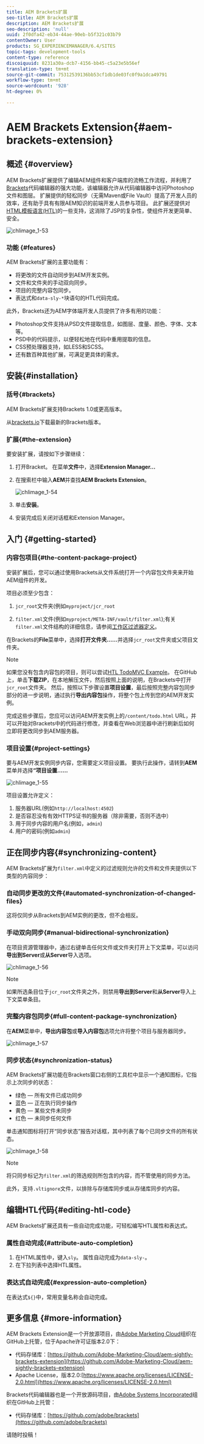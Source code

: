 ```yaml
---
title: AEM Brackets扩展
seo-title: AEM Brackets扩展
description: AEM Brackets扩展
seo-description: 'null'
uuid: 2f0dfa42-eb34-44ae-90eb-b5f321c03b79
contentOwner: User
products: SG_EXPERIENCEMANAGER/6.4/SITES
topic-tags: development-tools
content-type: reference
discoiquuid: 8231a30a-dcb7-4156-bb45-c5a23e5b56ef
translation-type: tm+mt
source-git-commit: 75312539136bb53cf1db1de03fc0f9a1dca49791
workflow-type: tm+mt
source-wordcount: '928'
ht-degree: 0%

---
```



# AEM Brackets Extension{#aem-brackets-extension}

## 概述 {#overview}

AEM Brackets扩展提供了编辑AEM组件和客户端库的流畅工作流程，并利用了[Brackets](https://brackets.io/)代码编辑器的强大功能，该编辑器允许从代码编辑器中访问Photoshop文件和图层。 扩展提供的轻松同步（无需Maven或File Vault）提高了开发人员的效率，还有助于具有有限AEM知识的前端开发人员参与项目。 此扩展还提供对[HTML模板语言(HTL)](https://helpx.adobe.com/experience-manager/htl/user-guide.html)的一些支持，这消除了JSP的复杂性，使组件开发更简单、安全。

![chlimage_1-53](assets/chlimage_1-53.png)

### 功能 {#features}

AEM Brackets扩展的主要功能有：

* 将更改的文件自动同步到AEM开发实例。
* 文件和文件夹的手动双向同步。
* 项目的完整内容包同步。
* 表达式和`data-sly-*`块语句的HTL代码完成。

此外，Brackets还为AEM字体端开发人员提供了许多有用的功能：

* Photoshop文件支持从PSD文件提取信息，如图层、度量、颜色、字体、文本等。
* PSD中的代码提示，以便轻松地在代码中重用提取的信息。
* CSS预处理器支持，如LESS和SCSS。
* 还有数百种其他扩展，可满足更具体的需求。

## 安装{#installation}

### 括号{#brackets}

AEM Brackets扩展支持Brackets 1.0或更高版本。

从[brackets.io](https://brackets.io/)下载最新的Brackets版本。

### 扩展{#the-extension}

要安装扩展，请按如下步骤继续：

1. 打开Bracket。 在菜单&#x200B;**文件**&#x200B;中，选择&#x200B;**Extension Manager...**
1. 在搜索栏中输入&#x200B;**AEM**&#x200B;并查找&#x200B;**AEM Brackets Extension**。

   ![chlimage_1-54](assets/chlimage_1-54.png)

1. 单击&#x200B;**安装**。
1. 安装完成后关闭对话框和Extension Manager。

## 入门 {#getting-started}

### 内容包项目{#the-content-package-project}

安装扩展后，您可以通过使用Brackets从文件系统打开一个内容包文件夹来开始AEM组件的开发。

项目必须至少包含：

1. `jcr_root`文件夹(例如`myproject/jcr_root`

1. `filter.xml`文件(例如`myproject/META-INF/vault/filter.xml`);有关`filter.xml`文件结构的详细信息，请参阅[工作区过滤器定义](https://jackrabbit.apache.org/filevault/filter.html)。

在Brackets的&#x200B;**File**&#x200B;菜单中，选择&#x200B;**打开文件夹……**&#x200B;并选择`jcr_root`文件夹或父项目文件夹。

>[!NOTE]
>
>如果您没有包含内容包的项目，则可以尝试[HTL TodoMVC Example](https://github.com/Adobe-Marketing-Cloud/aem-sightly-sample-todomvc)。 在GitHub上，单击&#x200B;**下载ZIP**，在本地解压文件，然后按照上面的说明，在Brackets中打开`jcr_root`文件夹。 然后，按照以下步骤设置&#x200B;**项目设置**，最后按照完整内容包同步部分的进一步说明，通过执行&#x200B;**导出内容包**&#x200B;操作，将整个包上传到您的AEM开发实例。
>
>完成这些步骤后，您应可以访问AEM开发实例上的`/content/todo.html` URL，并可以开始对Brackets中的代码进行修改，并查看在Web浏览器中进行刷新后如何立即将更改同步到AEM服务器。

### 项目设置{#project-settings}

要与AEM开发实例同步内容，您需要定义项目设置。 要执行此操作，请转到&#x200B;**AEM**&#x200B;菜单并选择&#x200B;**“项目设置……**

![chlimage_1-55](assets/chlimage_1-55.png)

项目设置允许定义：

1. 服务器URL(例如`http://localhost:4502`)
1. 是否容忍没有有效HTTPS证书的服务器（除非需要，否则不选中）
1. 用于同步内容的用户名(例如，`admin`)
1. 用户的密码(例如`admin`)

## 正在同步内容{#synchronizing-content}

AEM Brackets扩展为`filter.xml`中定义的过滤规则允许的文件和文件夹提供以下类型的内容同步：

### 自动同步更改的文件{#automated-synchronization-of-changed-files}

这将仅同步从Brackets到AEM实例的更改，但不会相反。

### 手动双向同步{#manual-bidirectional-synchronization}

在项目资源管理器中，通过右键单击任何文件或文件夹打开上下文菜单，可以访问&#x200B;**导出到Server**&#x200B;或&#x200B;**从Server**&#x200B;导入选项。

![chlimage_1-56](assets/chlimage_1-56.png)

>[!NOTE]
>
>如果所选条目位于`jcr_root`文件夹之外，则禁用&#x200B;**导出到Server**&#x200B;和&#x200B;**从Server**&#x200B;导入上下文菜单条目。

### 完整内容包同步{#full-content-package-synchronization}

在&#x200B;**AEM**&#x200B;菜单中，**导出内容包**&#x200B;或&#x200B;**导入内容包**&#x200B;选项允许将整个项目与服务器同步。

![chlimage_1-57](assets/chlimage_1-57.png)

### 同步状态{#synchronization-status}

AEM Brackets扩展功能在Brackets窗口右侧的工具栏中显示一个通知图标，它指示上次同步的状态：

* 绿色 — 所有文件已成功同步
* 蓝色 — 正在执行同步操作
* 黄色 — 某些文件未同步
* 红色 — 未同步任何文件

单击通知图标将打开“同步状态”报告对话框，其中列表了每个已同步文件的所有状态。

![chlimage_1-58](assets/chlimage_1-58.png)

>[!NOTE]
>
>将只同步标记为`filter.xml`的筛选规则所包含的内容，而不管使用的同步方法。
>
>此外，支持`.vltignore`文件，以排除与存储库同步或从存储库同步的内容。

## 编辑HTL代码{#editing-htl-code}

AEM Brackets扩展还具有一些自动完成功能，可轻松编写HTL属性和表达式。

### 属性自动完成{#attribute-auto-completion}

1. 在HTML属性中，键入`sly`。 属性自动完成为`data-sly-`。
1. 在下拉列表中选择HTL属性。

### 表达式自动完成{#expression-auto-completion}

在表达式`${}`中，常用变量名称会自动完成。

## 更多信息 {#more-information}

AEM Brackets Extension是一个开放源项目，由[Adobe Marketing Cloud](https://github.com/Adobe-Marketing-Cloud)组织在GitHub上托管，位于Apache许可证版本2.0下：

* 代码存储库：[https://github.com/Adobe-Marketing-Cloud/aem-sightly-brackets-extension](https://github.com/Adobe-Marketing-Cloud/aem-sightly-brackets-extension)
* Apache License，版本2.0:[https://www.apache.org/licenses/LICENSE-2.0.html](https://www.apache.org/licenses/LICENSE-2.0.html)

Brackets代码编辑器也是一个开放源码项目，由[Adobe Systems Incorporated](https://github.com/adobe)组织在GitHub上托管：

* 代码存储库：[https://github.com/adobe/brackets](https://github.com/adobe/brackets)

请随时投稿！
